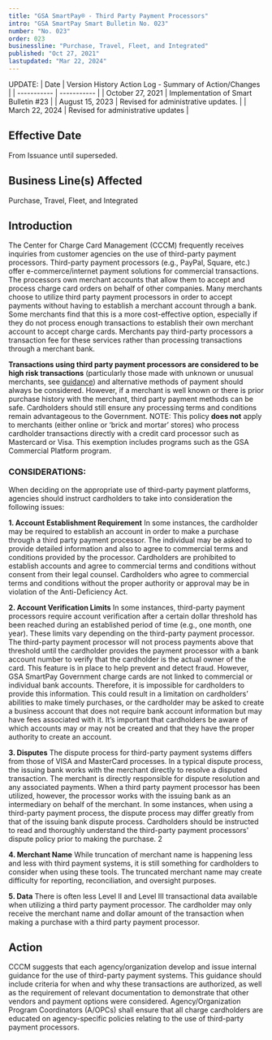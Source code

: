 ```yaml
---
title: "GSA SmartPay® - Third Party Payment Processors"
intro: "GSA SmartPay Smart Bulletin No. 023"
number: "No. 023"
order: 023
businessline: "Purchase, Travel, Fleet, and Integrated"
published: "Oct 27, 2021"
lastupdated: "Mar 22, 2024"
---
```


UPDATE:
| Date | Version History Action Log - Summary of Action/Changes |
| ----------- | ----------- |
| October 27, 2021 | Implementation of Smart Bulletin #23 |
| August 15, 2023 | Revised for administrative updates. |
| March 22, 2024 | Revised for administrative updates |

## Effective Date

From Issuance until superseded.

## Business Line(s) Affected

Purchase, Travel, Fleet, and Integrated


## Introduction

The Center for Charge Card Management (CCCM) frequently receives inquiries from customer agencies on the use of third-party payment processors. Third-party payment processors (e.g., PayPal, Square, etc.) offer e-commerce/internet payment solutions for commercial transactions. The processors own merchant accounts that allow them to accept and process charge card orders on behalf of other companies. Many merchants choose to utilize third party payment processors in order to accept payments without having to establish a merchant account through a bank. Some merchants find that this is a more cost-effective option, especially if they do not process enough transactions to establish their own merchant account to accept charge cards. Merchants pay third-party processors a transaction fee for these services rather than processing transactions through a merchant bank. 

**Transactions using third party payment processors are considered to be high risk transactions** (particularly those made with unknown or unusual merchants, see [guidance](https://www.fincen.gov/resources/advisories/fincen-advisory-fin-2012-a010)) and alternative methods of payment should always be considered. However, if a merchant is well known or there is prior purchase history with the merchant, third party payment methods can be safe. Cardholders should still ensure any processing terms and conditions remain advantageous to the Government. 
NOTE: This policy **does not** apply to merchants (either online or ‘brick and mortar’ stores) who process cardholder transactions directly with a credit card processor such 
as Mastercard or Visa. This exemption includes programs such as the GSA Commercial Platform program. 

### CONSIDERATIONS: 
When deciding on the appropriate use of third-party payment platforms, agencies should instruct cardholders to take into consideration the following issues:

**1. Account Establishment Requirement** 
In some instances, the cardholder may be required to establish an account in order to make a purchase through a third party payment processor. The individual may be asked to provide detailed information and also to agree to commercial terms and conditions provided by the processor. Cardholders are prohibited to establish accounts and agree to commercial terms and conditions without consent from their legal counsel. Cardholders who agree to commercial terms and conditions without the proper authority or approval may be in violation of the Anti-Deficiency Act. 

**2. Account Verification Limits** 
In some instances, third-party payment processors require account verification after a certain dollar threshold has been reached during an established period of time (e.g., one month, one year). These limits vary depending on the third-party payment processor. The third-party payment processor will not process payments above that threshold until the cardholder provides the payment processor with a bank account number to verify that the cardholder is the actual owner of the card. This feature is in place to help prevent and detect fraud. However, GSA SmartPay Government charge cards are not linked to commercial or individual bank accounts. Therefore, it is impossible for cardholders to provide this information. This could result in a limitation on cardholders’ abilities to make timely purchases, or the cardholder may be asked to create a business account that does not require bank account information but may have fees associated with it. It’s important that cardholders be aware of which accounts may or may not be created and that they have the proper authority to create an account. 

**3. Disputes** 
The dispute process for third-party payment systems differs from those of VISA and MasterCard processes. In a typical dispute process, the issuing bank works with the merchant directly to resolve a disputed transaction. The merchant is directly responsible for dispute resolution and any associated payments. When a third party payment processor has been utilized, however, the processor works with the issuing bank as an intermediary on behalf of the merchant. In some instances, when using a third-party payment process, the dispute process may differ greatly from that of the issuing bank dispute process. Cardholders should be instructed to read and thoroughly understand the third-party payment processors' dispute policy prior to making the purchase.
2 

**4. Merchant Name** 
While truncation of merchant name is happening less and less with third payment systems, it is still something for cardholders to consider when using these tools. The truncated merchant name may create difficulty for reporting, reconciliation, and oversight purposes. 

**5. Data** 
There is often less Level II and Level III transactional data available when utilizing a third party payment processor. The cardholder may only receive the merchant name and dollar amount of the transaction when making a purchase with a third party payment processor. 


## Action

CCCM suggests that each agency/organization develop and issue internal guidance for the use of third-party payment systems. This guidance should include criteria for when and why these transactions are authorized, as well as the requirement of relevant documentation to demonstrate that other vendors and payment options were considered. Agency/Organization Program Coordinators (A/OPCs) shall ensure that all charge cardholders are educated on agency-specific policies relating to the use of third-party payment processors. 
